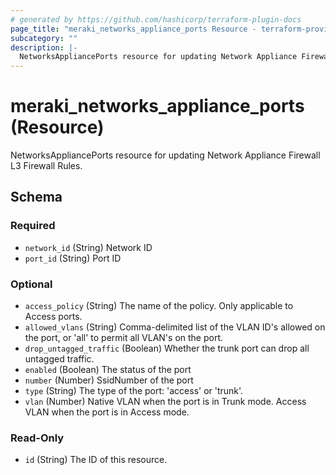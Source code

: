 ```yaml
---
# generated by https://github.com/hashicorp/terraform-plugin-docs
page_title: "meraki_networks_appliance_ports Resource - terraform-provider-meraki"
subcategory: ""
description: |-
  NetworksAppliancePorts resource for updating Network Appliance Firewall L3 Firewall Rules.
---
```


# meraki_networks_appliance_ports (Resource)

NetworksAppliancePorts resource for updating Network Appliance Firewall L3 Firewall Rules.



<!-- schema generated by tfplugindocs -->
## Schema

### Required

- `network_id` (String) Network ID
- `port_id` (String) Port ID

### Optional

- `access_policy` (String) The name of the policy. Only applicable to Access ports.
- `allowed_vlans` (String) Comma-delimited list of the VLAN ID's allowed on the port, or 'all' to permit all VLAN's on the port.
- `drop_untagged_traffic` (Boolean) Whether the trunk port can drop all untagged traffic.
- `enabled` (Boolean) The status of the port
- `number` (Number) SsidNumber of the port
- `type` (String) The type of the port: 'access' or 'trunk'.
- `vlan` (Number) Native VLAN when the port is in Trunk mode. Access VLAN when the port is in Access mode.

### Read-Only

- `id` (String) The ID of this resource.
